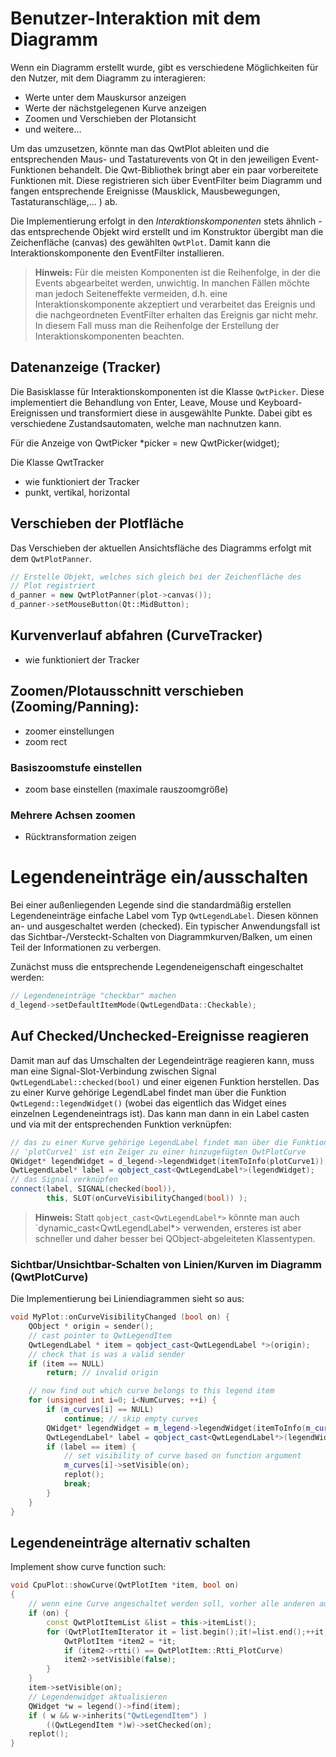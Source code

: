 # Benutzer-Interaktion mit dem Diagramm

Wenn ein Diagramm erstellt wurde, gibt es verschiedene Möglichkeiten für den Nutzer, mit dem Diagramm zu interagieren:

- Werte unter dem Mauskursor anzeigen
- Werte der nächstgelegenen Kurve anzeigen
- Zoomen und Verschieben der Plotansicht
- und weitere...

Um das umzusetzen, könnte man das QwtPlot ableiten und die entsprechenden Maus- und Tastaturevents von Qt in den jeweiligen Event-Funktionen behandelt. Die Qwt-Bibliothek bringt aber ein paar vorbereitete Funktionen mit. Diese registrieren sich über EventFilter beim Diagramm und fangen entsprechende Ereignisse (Mausklick, Mausbewegungen, Tastaturanschläge,... ) ab.

Die Implementierung erfolgt in den _Interaktionskomponenten_ stets ähnlich - das entsprechende Objekt wird erstellt und im Konstruktor übergibt man die Zeichenfläche (canvas) des gewählten `QwtPlot`. Damit kann die Interaktionskomponente den EventFilter installieren.

> **Hinweis:** Für die meisten Komponenten ist die Reihenfolge, in der die Events abgearbeitet werden, unwichtig. In manchen Fällen möchte man jedoch Seiteneffekte vermeiden, d.h. eine Interaktionskomponente akzeptiert und verarbeitet das Ereignis und die nachgeordneten EventFilter erhalten das Ereignis gar nicht mehr. In diesem Fall muss man die Reihenfolge der Erstellung der Interaktionskomponenten beachten.

## Datenanzeige (Tracker)

Die Basisklasse für Interaktionskomponenten ist die Klasse `QwtPicker`. Diese implementiert die Behandlung von Enter, Leave, Mouse und Keyboard-Ereignissen und transformiert diese in ausgewählte Punkte. Dabei gibt es verschiedene Zustandsautomaten, welche man nachnutzen kann.

Für die Anzeige von
QwtPicker *picker = new QwtPicker(widget);

Die Klasse QwtTracker

- wie funktioniert der Tracker
- punkt, vertikal, horizontal

## Verschieben der Plotfläche

Das Verschieben der aktuellen Ansichtsfläche des Diagramms erfolgt mit dem `QwtPlotPanner`.

```c++
// Erstelle Objekt, welches sich gleich bei der Zeichenfläche des
// Plot registriert
d_panner = new QwtPlotPanner(plot->canvas());
d_panner->setMouseButton(Qt::MidButton);
```


## Kurvenverlauf abfahren (CurveTracker)

- wie funktioniert der Tracker

## Zoomen/Plotausschnitt verschieben (Zooming/Panning):

- zoomer einstellungen
- zoom rect

### Basiszoomstufe einstellen
- zoom base einstellen (maximale rauszoomgröße)

### Mehrere Achsen zoomen

- Rücktransformation zeigen


# Legendeneinträge ein/ausschalten

Bei einer außenliegenden Legende sind die standardmäßig erstellen Legendeneinträge einfache Label vom Typ `QwtLegendLabel`. Diesen können an- und ausgeschaltet werden (checked). Ein typischer Anwendungsfall ist das Sichtbar-/Versteckt-Schalten von Diagrammkurven/Balken, um einen Teil der Informationen zu verbergen.

Zunächst muss die entsprechende Legendeneigenschaft eingeschaltet werden:
```c++
// Legendeneinträge "checkbar" machen
d_legend->setDefaultItemMode(QwtLegendData::Checkable);
```
## Auf Checked/Unchecked-Ereignisse reagieren
Damit man auf das Umschalten der Legendeinträge reagieren kann, muss man eine Signal-Slot-Verbindung zwischen Signal `QwtLegendLabel::checked(bool)` und einer eigenen Funktion herstellen. Das zu einer Kurve gehörige LegendLabel findet man über die Funktion `QwtLegend::legendWidget()` (wobei das eigentlich das Widget eines einzelnen Legendeneintrags ist). Das kann man dann in ein Label casten und via mit der entsprechenden Funktion verknüpfen:
```c++
// das zu einer Kurve gehörige LegendLabel findet man über die Funktion QwtLegend::legendWidget()
// 'plotCurve1' ist ein Zeiger zu einer hinzugefügten QwtPlotCurve
QWidget* legendWidget = d_legend->legendWidget(itemToInfo(plotCurve1));
QwtLegendLabel* label = qobject_cast<QwtLegendLabel*>(legendWidget);
// das Signal verknüpfen
connect(label, SIGNAL(checked(bool)),
        this, SLOT(onCurveVisibilityChanged(bool)) );
```

> **Hinweis:** Statt `qobject_cast<QwtLegendLabel*>` könnte man auch `dynamic_cast<QwtLegendLabel*> verwenden, ersteres ist aber schneller und daher besser bei QObject-abgeleiteten Klassentypen.

### Sichtbar/Unsichtbar-Schalten von Linien/Kurven im Diagramm (QwtPlotCurve)

Die Implementierung bei Liniendiagrammen sieht so aus:

```c++
void MyPlot::onCurveVisibilityChanged (bool on) {
	QObject * origin = sender();
	// cast pointer to QwtLegendItem
	QwtLegendLabel * item = qobject_cast<QwtLegendLabel *>(origin);
	// check that is was a valid sender
	if (item == NULL)
		return; // invalid origin

	// now find out which curve belongs to this legend item
	for (unsigned int i=0; i<NumCurves; ++i) {
		if (m_curves[i] == NULL)
			continue; // skip empty curves
		QWidget* legendWidget = m_legend->legendWidget(itemToInfo(m_curves[i]));
		QwtLegendLabel* label = qobject_cast<QwtLegendLabel*>(legendWidget);
		if (label == item) {
			// set visibility of curve based on function argument
			m_curves[i]->setVisible(on);
			replot();
			break;
		}
	}
}
```


## Legendeneinträge alternativ schalten

Implement show curve function such:
```c++
void CpuPlot::showCurve(QwtPlotItem *item, bool on)
{
    // wenn eine Curve angeschaltet werden soll, vorher alle anderen ausschalten
    if (on) {
        const QwtPlotItemList &list = this->itemList();
        for (QwtPlotItemIterator it = list.begin();it!=list.end();++it) {
            QwtPlotItem *item2 = *it;
            if (item2->rtti() == QwtPlotItem::Rtti_PlotCurve)
            item2->setVisible(false);
        }
    }
    item->setVisible(on);
    // Legendenwidget aktualisieren
    QWidget *w = legend()->find(item);
    if ( w && w->inherits("QwtLegendItem") )
        ((QwtLegendItem *)w)->setChecked(on);
    replot();
}
```
